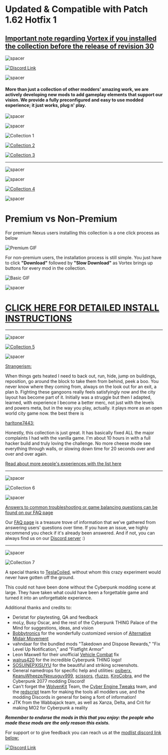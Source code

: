 # **Updated & Compatible with Patch 1.62 Hotfix 1**

## [Important note regarding Vortex if you installed the collection before the release of revision 30](https://forums.nexusmods.com/index.php?/topic/11923283-cyberpunk-thing-1-61/?p=118319143)

![spacer](https://raw.githubusercontent.com/z9er/CyberpunkTHING/main/resources/images/collection/spacer.png)

[![Discord Link](https://raw.githubusercontent.com/z9er/CyberpunkTHING/main/resources/images/collection/large%20discord%20link.png)](https://discord.gg/eJdMQKnQVt)

![spacer](https://raw.githubusercontent.com/z9er/CyberpunkTHING/main/resources/images/collection/spacer.png)

#### More than just a collection of other modders' amazing work, we are actively developing new mods to add gameplay elements that support our vision. We provide a fully preconfigured and easy to use modded experience; it just works, plug n' play.

![spacer](https://raw.githubusercontent.com/z9er/CyberpunkTHING/main/resources/images/collection/spacer.png)

![spacer](https://raw.githubusercontent.com/z9er/CyberpunkTHING/main/resources/images/collection/spacer.png)

![Collection 1](https://raw.githubusercontent.com/z9er/CyberpunkTHING/main/resources/images/collection/collection%201.png)

[![Collection 2](https://raw.githubusercontent.com/z9er/CyberpunkTHING/main/resources/images/collection/collection%202.png)](https://github.com/z9er/CyberpunkTHING/blob/main/modlist.md)

[![Collection 3](https://raw.githubusercontent.com/z9er/CyberpunkTHING/main/resources/images/collection/collection%203.png)](https://github.com/z9er/CyberpunkTHING/blob/main/modlist.md)

---

![spacer](https://raw.githubusercontent.com/z9er/CyberpunkTHING/main/resources/images/collection/spacer.png)

![spacer](https://raw.githubusercontent.com/z9er/CyberpunkTHING/main/resources/images/collection/spacer.png)

[![Collection 4](https://raw.githubusercontent.com/z9er/CyberpunkTHING/main/resources/images/collection/collection%204.png)](https://github.com/z9er/CyberpunkTHING/blob/main/Detailed%20Vortex%20Install%20Instructions.md)

![spacer](https://raw.githubusercontent.com/z9er/CyberpunkTHING/main/resources/images/collection/spacer.png)

# Premium vs Non-Premium

For premium Nexus users installing this collection is a one click process as below

![Premium GIF](https://media.giphy.com/media/v1.Y2lkPTc5MGI3NjExOTU4NmJiM2Q4Y2QxYzI5MjQyMDViN2RmYTU5MWIyMjU3MzkzZjg0MSZjdD1n/HEGph9HbpardEJUFgk/giphy.gif)

For non-premium users, the installation process is still simple. You just have to click **"Download"** followed by **"Slow Download"** as Vortex brings up buttons for every mod in the collection.

![Basic GIF](https://media.giphy.com/media/fgjbGZHcWGwqYWOyAl/giphy.gif)

![spacer](https://raw.githubusercontent.com/z9er/CyberpunkTHING/main/resources/images/collection/spacer.png)

# [CLICK HERE FOR DETAILED INSTALL INSTRUCTIONS](https://github.com/z9er/CyberpunkTHING/blob/main/resources/documents/Detailed%20Vortex%20Instructions.md)

---

![spacer](https://raw.githubusercontent.com/z9er/CyberpunkTHING/main/resources/images/collection/spacer.png)

[![Collection 5](https://raw.githubusercontent.com/z9er/CyberpunkTHING/main/resources/images/collection/collection%205.png)](https://github.com/z9er/CyberpunkTHING/blob/main/Testimonials.md)

![spacer](https://raw.githubusercontent.com/z9er/CyberpunkTHING/main/resources/images/collection/spacer.png)

[Strangerism:](https://www.nexusmods.com/fallout4/users/116794)

When things gets heated I need to back out, run, hide, jump on buildings, reposition, go around the block to take them from behind, peek a boo. You never know where they coming from, always on the look out for an exit, a plan b. Fighting these gangoons really feels satisfyingly now and the city layout has become part of it. Initially was a struggle but then I adapted, learned, with experience I become a better merc, not just with the levels and powers meta, but in the way you play, actually. it plays more as an open world city game now. the best there is

[harltone7443:](https://forums.nexusmods.com/index.php?/user/159683838-harltone7443/)

Honestly, this collection is just great. It has basically fixed ALL the major complaints I had with the vanilla game. I'm about 10 hours in with a full hacker build and truly loving the challenge. No more cheese mode see everything through walls, or slowing down time for 20 seconds over and over and over again.

[Read about more people's experiences with the list here](https://github.com/z9er/CyberpunkTHING/blob/main/Testimonials.md)

---

![spacer](https://raw.githubusercontent.com/z9er/CyberpunkTHING/main/resources/images/collection/spacer.png)

![Collection 6](https://raw.githubusercontent.com/z9er/CyberpunkTHING/main/resources/images/collection/collection%206.png)

![spacer](https://raw.githubusercontent.com/z9er/CyberpunkTHING/main/resources/images/collection/spacer.png)

[Answers to common troubleshooting or game balancing questions can be found on our FAQ page](https://github.com/z9er/CyberpunkTHING/blob/main/FAQ.md)

Our [FAQ page](https://github.com/z9er/CyberpunkTHING/blob/main/FAQ.md) is a treasure trove of information that we’ve gathered from answering users' questions over time. If you have an issue, we highly recommend you check if it's already been answered. And if not, you can always find us on our [Discord server](https://discord.gg/eJdMQKnQVt) :)

---

![spacer](https://raw.githubusercontent.com/z9er/CyberpunkTHING/main/resources/images/collection/spacer.png)

![Collection 7](https://raw.githubusercontent.com/z9er/CyberpunkTHING/main/resources/images/collection/collection%207.png)

A special thanks to [TeslaCoiled](https://www.nexusmods.com/cyberpunk2077/users/3534466), without whom this crazy experiment would never have gotten off the ground.

This could not have been done without the Cyberpunk modding scene at large. They have taken what could have been a forgettable game and turned it into an unforgettable experience.

Additional thanks and credits to:

- Deristat for playtesting, QA and feedback
- moLy, Busy Oscar, and the rest of the Cyberpunk THING Palace of the Mind for suggestions, ideas, and vision
- [Bobbytronics](https://www.nexusmods.com/users/161227193) for the wonderfully customized version of [Alternative Midair Movement](https://www.nexusmods.com/cyberpunk2077/mods/5160)
- vahndaar for the bundled mods "Takedown and Dispose Rewards," "Fix Level Up Notification," and "Fistfight Armor"
- Leon Maxwell for their unofficial [Vehicle Combat](https://www.nexusmods.com/cyberpunk2077/mods/3815) fix
- [walrus420](https://www.nexusmods.com/cyberpunk2077/users/4076520) for the incredible Cyberpunk THING logo!
- [SOSUINEPXISUYU](https://www.nexusmods.com/cyberpunk2077/users/75442863?tab=user+files) for the beautiful and striking screenshots.
- General namedrops for specific help and utilities: [psiberx](https://www.nexusmods.com/cyberpunk2077/users/108159138), [KeanuWheeze/Nexusguy999](https://www.nexusmods.com/cyberpunk2077/users/77476393), [scissors](https://www.nexusmods.com/cyberpunk2077/users/78269633), [rfuzzo](https://www.nexusmods.com/users/16300749), [KiroCobra](https://www.nexusmods.com/cyberpunk2077/users/40108180), and the Cyberpunk 2077 modding Discord!
- Can't forget the [WolvenKit](https://www.nexusmods.com/cyberpunk2077/mods/2201) Team, the [Cyber Engine Tweaks](https://www.nexusmods.com/cyberpunk2077/mods/107) team, and the [redscript](https://www.nexusmods.com/cyberpunk2077/mods/1511) team for making the tools all modders use, and the modding Discords in general for being a font of information!
- JTK from the Wabbajack team, as well as Xanza, Delta, and Crit for making MO2 for Cyberpunk a reality

***Remember to endorse the mods in this that you enjoy: the people who made these mods are the only reason this exists.***

For support or to give feedback you can reach us at the [modlist discord link below:](https://discord.gg/eJdMQKnQVt)

[![Discord Link](https://raw.githubusercontent.com/z9er/CyberpunkTHING/main/resources/images/collection/small%20discord%20link.png)](https://discord.gg/eJdMQKnQVt)
